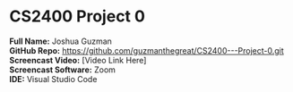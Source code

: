 # CS2400 Project 0

**Full Name:** Joshua Guzman  
**GitHub Repo:** https://github.com/guzmanthegreat/CS2400---Project-0.git  
**Screencast Video:** [Video Link Here]  
**Screencast Software:** Zoom  
**IDE:** Visual Studio Code  